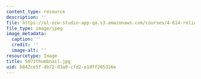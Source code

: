 ```yaml
---
content_type: resource
description: ''
file: https://ol-ocw-studio-app-qa.s3.amazonaws.com/courses/4-614-religious-architecture-and-islamic-cultures-fall-2002/b842ce5fdb72d3a0cfd2e1dff265326e_5073thumbnail.jpg
file_type: image/jpeg
image_metadata:
  caption: ''
  credit: ''
  image-alt: ''
resourcetype: Image
title: 5073thumbnail.jpg
uid: b842ce5f-db72-d3a0-cfd2-e1dff265326e
---
```

